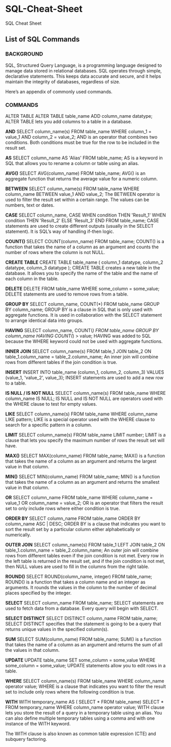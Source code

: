 # SQL-Cheat-Sheet
SQL Cheat Sheet
## List of SQL Commands

### BACKGROUND
SQL, Structured Query Language, is a programming language designed to manage data stored in relational databases. SQL operates through simple, declarative statements. This keeps data accurate and secure, and it helps maintain the integrity of databases, regardless of size.

Here’s an appendix of commonly used commands.

### COMMANDS
ALTER TABLE
ALTER TABLE table_name 
ADD column_name datatype;
ALTER TABLE lets you add columns to a table in a database.

**AND**
SELECT column_name(s)
FROM table_name
WHERE column_1 = value_1
  AND column_2 = value_2;
AND is an operator that combines two conditions. Both conditions must be true for the row to be included in the result set.

**AS**
SELECT column_name AS 'Alias'
FROM table_name;
AS is a keyword in SQL that allows you to rename a column or table using an alias.

**AVG()**
SELECT AVG(column_name)
FROM table_name;
AVG() is an aggregate function that returns the average value for a numeric column.

**BETWEEN**
SELECT column_name(s)
FROM table_name
WHERE column_name BETWEEN value_1 AND value_2;
The BETWEEN operator is used to filter the result set within a certain range. The values can be numbers, text or dates.

**CASE**
SELECT column_name,
  CASE
    WHEN condition THEN 'Result_1'
    WHEN condition THEN 'Result_2'
    ELSE 'Result_3'
  END
FROM table_name;
CASE statements are used to create different outputs (usually in the SELECT statement). It is SQL’s way of handling if-then logic.

**COUNT()**
SELECT COUNT(column_name)
FROM table_name;
COUNT() is a function that takes the name of a column as an argument and counts the number of rows where the column is not NULL.

**CREATE TABLE**
CREATE TABLE table_name (
  column_1 datatype, 
  column_2 datatype, 
  column_3 datatype
);
CREATE TABLE creates a new table in the database. It allows you to specify the name of the table and the name of each column in the table.

**DELETE**
DELETE FROM table_name
WHERE some_column = some_value;
DELETE statements are used to remove rows from a table.

**GROUP BY**
SELECT column_name, COUNT(*)
FROM table_name
GROUP BY column_name;
GROUP BY is a clause in SQL that is only used with aggregate functions. It is used in collaboration with the SELECT statement to arrange identical data into groups.

**HAVING**
SELECT column_name, COUNT(*)
FROM table_name
GROUP BY column_name
HAVING COUNT(*) > value;
HAVING was added to SQL because the WHERE keyword could not be used with aggregate functions.

**INNER JOIN**
SELECT column_name(s)
FROM table_1
JOIN table_2
  ON table_1.column_name = table_2.column_name;
An inner join will combine rows from different tables if the join condition is true.

**INSERT**
INSERT INTO table_name (column_1, column_2, column_3) 
VALUES (value_1, 'value_2', value_3);
INSERT statements are used to add a new row to a table.

**IS NULL / IS NOT NULL**
SELECT column_name(s)
FROM table_name
WHERE column_name IS NULL;
IS NULL and IS NOT NULL are operators used with the WHERE clause to test for empty values.

**LIKE**
SELECT column_name(s)
FROM table_name
WHERE column_name LIKE pattern;
LIKE is a special operator used with the WHERE clause to search for a specific pattern in a column.

**LIMIT**
SELECT column_name(s)
FROM table_name
LIMIT number;
LIMIT is a clause that lets you specify the maximum number of rows the result set will have.

**MAX()**
SELECT MAX(column_name)
FROM table_name;
MAX() is a function that takes the name of a column as an argument and returns the largest value in that column.

**MIN()**
SELECT MIN(column_name)
FROM table_name;
MIN() is a function that takes the name of a column as an argument and returns the smallest value in that column.

**OR**
SELECT column_name
FROM table_name
WHERE column_name = value_1
   OR column_name = value_2;
OR is an operator that filters the result set to only include rows where either condition is true.

**ORDER BY**
SELECT column_name
FROM table_name
ORDER BY column_name ASC | DESC;
ORDER BY is a clause that indicates you want to sort the result set by a particular column either alphabetically or numerically.

**OUTER JOIN**
SELECT column_name(s)
FROM table_1
LEFT JOIN table_2
  ON table_1.column_name = table_2.column_name;
An outer join will combine rows from different tables even if the join condition is not met. Every row in the left table is returned in the result set, and if the join condition is not met, then NULL values are used to fill in the columns from the right table.

**ROUND()**
SELECT ROUND(column_name, integer)
FROM table_name;
ROUND() is a function that takes a column name and an integer as arguments. It rounds the values in the column to the number of decimal places specified by the integer.

**SELECT**
SELECT column_name 
FROM table_name;
SELECT statements are used to fetch data from a database. Every query will begin with SELECT.

**SELECT DISTINCT**
SELECT DISTINCT column_name
FROM table_name;
SELECT DISTINCT specifies that the statement is going to be a query that returns unique values in the specified column(s).

**SUM**
SELECT SUM(column_name)
FROM table_name;
SUM() is a function that takes the name of a column as an argument and returns the sum of all the values in that column.

**UPDATE**
UPDATE table_name
SET some_column = some_value
WHERE some_column = some_value;
UPDATE statements allow you to edit rows in a table.

**WHERE**
SELECT column_name(s)
FROM table_name
WHERE column_name operator value;
WHERE is a clause that indicates you want to filter the result set to include only rows where the following condition is true.

**WITH**
WITH temporary_name AS (
   SELECT *
   FROM table_name)
SELECT *
FROM temporary_name
WHERE column_name operator value;
WITH clause lets you store the result of a query in a temporary table using an alias. You can also define multiple temporary tables using a comma and with one instance of the WITH keyword.

The WITH clause is also known as common table expression (CTE) and subquery factoring.
